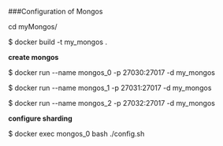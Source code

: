 ###Configuration of Mongos

cd myMongos/

$ docker build -t my_mongos .

**create mongos**

$ docker run --name mongos_0 -p 27030:27017 -d my_mongos

$ docker run --name mongos_1 -p 27031:27017 -d my_mongos

$ docker run --name mongos_2 -p 27032:27017 -d my_mongos

**configure sharding**

$ docker exec mongos_0 bash ./config.sh
